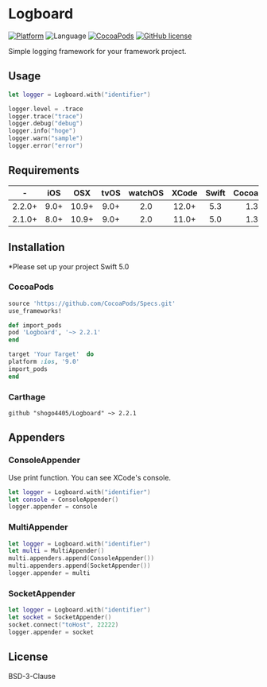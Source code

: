 # Logboard
[![Platform](https://img.shields.io/cocoapods/p/Logboard.svg?style=flat)](http://cocoapods.org/pods/Logboard)
![Language](https://img.shields.io/badge/language-Swift%205.3-orange.svg)
[![CocoaPods](https://img.shields.io/cocoapods/v/Logboard.svg?style=flat)](http://cocoapods.org/pods/Logboard)
[![GitHub license](https://img.shields.io/badge/License-BSD%203--Clause-blue.svg)](https://github.com/shogo4405/Logboard/blob/master/LICENSE.md)

Simple logging framework for your framework project.

## Usage
```swift
let logger = Logboard.with("identifier")

logger.level = .trace
logger.trace("trace")
logger.debug("debug")
logger.info("hoge")
logger.warn("sample")
logger.error("error")
```

## Requirements
|-|iOS|OSX|tvOS|watchOS|XCode|Swift|CocoaPods|Carthage|
|:----:|:----:|:----:|:----:|:----:|:----:|:----:|:----:|:----:|
|2.2.0+|9.0+|10.9+|9.0+|2.0|12.0+|5.3|1.3.0|0.31.0+|
|2.1.0+|8.0+|10.9+|9.0+|2.0|11.0+|5.0|1.3.0|0.31.0+|

## Installation
*Please set up your project Swift 5.0

### CocoaPods
```rb
source 'https://github.com/CocoaPods/Specs.git'
use_frameworks!

def import_pods
pod 'Logboard', '~> 2.2.1'
end

target 'Your Target'  do
platform :ios, '9.0'
import_pods
end
```
### Carthage
```
github "shogo4405/Logboard" ~> 2.2.1
```

## Appenders
### ConsoleAppender
Use print function. You can see XCode's console.
```swift
let logger = Logboard.with("identifier")
let console = ConsoleAppender()
logger.appender = console
```

### MultiAppender
```swift
let logger = Logboard.with("identifier")
let multi = MultiAppender()
multi.appenders.append(ConsoleAppender())
multi.appenders.append(SocketAppender())
logger.appender = multi
```

### SocketAppender
```swift
let logger = Logboard.with("identifier")
let socket = SocketAppender()
socket.connect("toHost", 22222)
logger.appender = socket
```

## License
BSD-3-Clause
